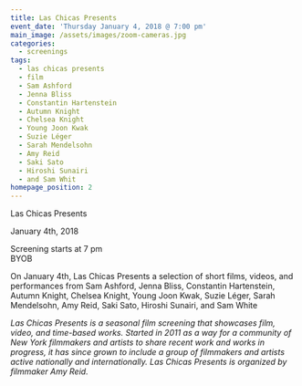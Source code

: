 ```yaml
---
title: Las Chicas Presents
event_date: 'Thursday January 4, 2018 @ 7:00 pm'
main_image: /assets/images/zoom-cameras.jpg
categories:
  - screenings
tags:
  - las chicas presents
  - film
  - Sam Ashford
  - Jenna Bliss
  - Constantin Hartenstein
  - Autumn Knight
  - Chelsea Knight
  - Young Joon Kwak
  - Suzie Léger
  - Sarah Mendelsohn
  - Amy Reid
  - Saki Sato
  - Hiroshi Sunairi
  - and Sam Whit
homepage_position: 2
---
```

Las Chicas Presents

January 4th, 2018

Screening starts at 7 pm<br/>
BYOB

On January 4th, Las Chicas Presents a selection of short films, videos, and performances from Sam Ashford, Jenna Bliss, Constantin Hartenstein, Autumn Knight, Chelsea Knight, Young Joon Kwak, Suzie Léger, Sarah Mendelsohn, Amy Reid, Saki Sato, Hiroshi Sunairi, and Sam White

_Las Chicas Presents is a seasonal film screening that showcases film, video, and time-based works. Started in 2011 as a way for a community of New York filmmakers and artists to share recent work and works in progress, it has since grown to include a group of filmmakers and artists active nationally and internationally. Las Chicas Presents is organized by filmmaker Amy Reid._
